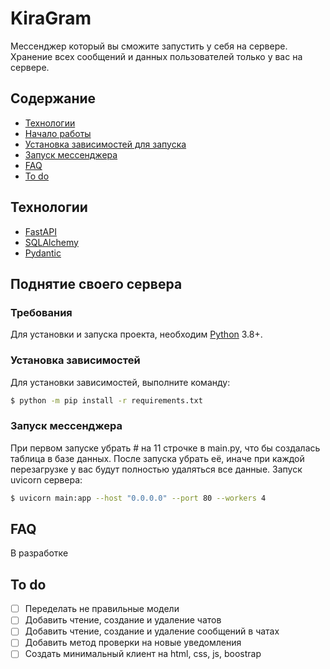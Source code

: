 # KiraGram
Мессенджер который вы сможите запустить у себя на сервере. Хранение всех сообщений и данных пользователей только у вас на сервере.

## Содержание
- [Технологии](#технологии)
- [Начало работы](#поднятие-своего-сервера)
- [Установка зависимостей для запуска](#установка-зависимостей)
- [Запуск мессенджера](#запуск-мессенджера)
- [FAQ](#faq)
- [To do](#to-do)

## Технологии
- [FastAPI](https://fastapi.tiangolo.com/)
- [SQLAlchemy](https://www.sqlalchemy.org/)
- [Pydantic](https://pydantic.dev)

## Поднятие своего сервера

### Требования
Для установки и запуска проекта, необходим [Python](https://www.python.org/downloads/release/python-3119/) 3.8+.

### Установка зависимостей
Для установки зависимостей, выполните команду:
```sh
$ python -m pip install -r requirements.txt
```

### Запуск мессенджера
При первом запуске убрать # на 11 строчке в main.py, что бы создалась таблица в базе данных. После запуска убрать её, иначе при каждой перезагрузке у вас будут полностью удаляться все данные.
Запуск uvicorn сервера:
```sh
$ uvicorn main:app --host "0.0.0.0" --port 80 --workers 4
```

## FAQ 
В разработке

## To do
- [ ] Переделать не правильные модели
- [ ] Добавить чтение, создание и удаление чатов
- [ ] Добавить чтение, создание и удаление сообщений в чатах
- [ ] Добавить метод проверки на новые уведомления
- [ ] Создать минимальный клиент на html, css, js, boostrap
